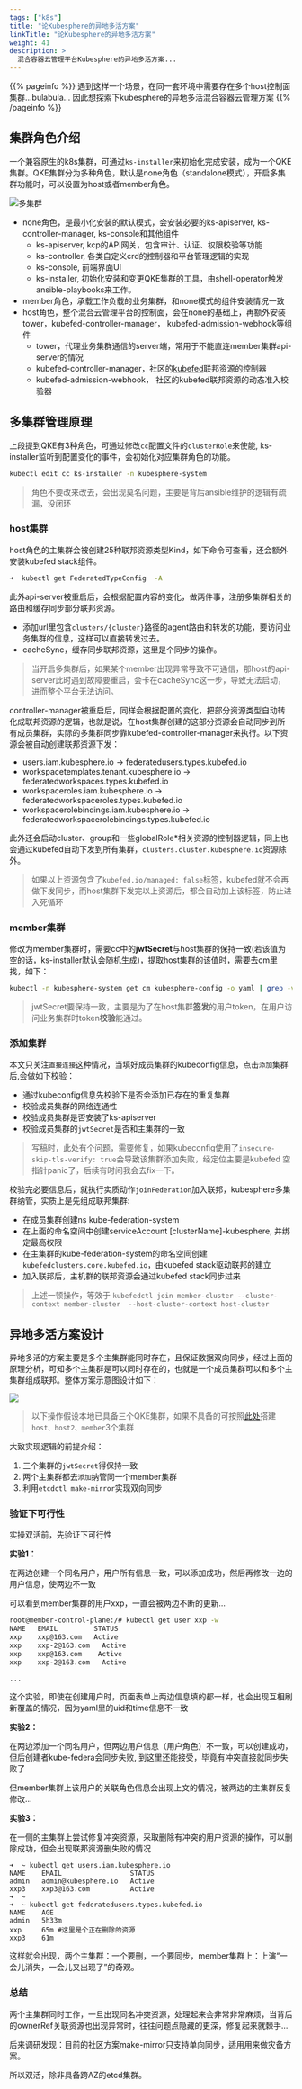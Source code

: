```yaml
---
tags: ["k8s"]
title: "论Kubesphere的异地多活方案"
linkTitle: "论Kubesphere的异地多活方案"
weight: 41
description: >
  混合容器云管理平台Kubesphere的异地多活方案... 
---
```


{{% pageinfo %}}
遇到这样一个场景，在同一套环境中需要存在多个host控制面集群...bulabula... 因此想探索下kubesphere的异地多活混合容器云管理方案
{{% /pageinfo %}}

## 集群角色介绍

一个兼容原生的k8s集群，可通过`ks-installer`来初始化完成安装，成为一个QKE集群。QKE集群分为多种角色，默认是none角色（standalone模式），开启多集群功能时，可以设置为host或者member角色。

![多集群](/images/kcp-多集群.png)

- none角色，是最小化安装的默认模式，会安装必要的ks-apiserver, ks-controller-manager, ks-console和其他组件
  - ks-apiserver, kcp的API网关，包含审计、认证、权限校验等功能
  - ks-controller, 各类自定义crd的控制器和平台管理逻辑的实现
  - ks-console, 前端界面UI
  - ks-installer, 初始化安装和变更QKE集群的工具，由shell-operator触发ansible-playbooks来工作。
- member角色，承载工作负载的业务集群，和none模式的组件安装情况一致
- host角色，整个混合云管理平台的控制面，会在none的基础上，再额外安装tower，kubefed-controller-manager， kubefed-admission-webhook等组件
  - tower，代理业务集群通信的server端，常用于不能直连member集群api-server的情况
  - kubefed-controller-manager，社区的[kubefed](https://github.com/kubernetes-sigs/kubefed)联邦资源的控制器
  - kubefed-admission-webhook， 社区的kubefed联邦资源的动态准入校验器

## 多集群管理原理

上段提到QKE有3种角色，可通过修改`cc`配置文件的`clusterRole`来使能, ks-installer监听到配置变化的事件，会初始化对应集群角色的功能。
```bash
kubectl edit cc ks-installer -n kubesphere-system
```
> 角色不要改来改去，会出现莫名问题，主要是背后ansible维护的逻辑有疏漏，没闭环

### host集群

host角色的主集群会被创建25种联邦资源类型Kind，如下命令可查看，还会额外安装kubefed stack组件。
``` bash
➜  kubectl get FederatedTypeConfig  -A
```

此外api-server被重启后，会根据配置内容的变化，做两件事，注册多集群相关的路由和缓存同步部分联邦资源。
 - 添加url里包含`clusters/{cluster}`路径的agent路由和转发的功能，要访问业务集群的信息，这样可以直接转发过去。
 - cacheSync，缓存同步联邦资源，这里是个同步的操作。
> 当开启多集群后，如果某个member出现异常导致不可通信，那host的api-server此时遇到故障要重启，会卡在cacheSync这一步，导致无法启动，进而整个平台无法访问。

controller-manager被重启后，同样会根据配置的变化，把部分资源类型自动转化成联邦资源的逻辑，也就是说，在host集群创建的这部分资源会自动同步到所有成员集群，实际的多集群同步靠kubefed-controller-manager来执行。以下资源会被自动创建联邦资源下发：
  - users.iam.kubesphere.io -> federatedusers.types.kubefed.io
  - workspacetemplates.tenant.kubesphere.io -> federatedworkspaces.types.kubefed.io
  - workspaceroles.iam.kubesphere.io -> federatedworkspaceroles.types.kubefed.io
  - workspacerolebindings.iam.kubesphere.io -> federatedworkspacerolebindings.types.kubefed.io

此外还会启动cluster、group和一些globalRole*相关资源的控制器逻辑，同上也会通过kubefed自动下发到所有集群，`clusters.cluster.kubesphere.io`资源除外。

> 如果以上资源包含了`kubefed.io/managed: false`标签，kubefed就不会再做下发同步，而host集群下发完以上资源后，都会自动加上该标签，防止进入死循环

### member集群

修改为member集群时，需要cc中的**jwtSecret**与host集群的保持一致(若该值为空的话，ks-installer默认会随机生成)，提取host集群的该值时，需要去cm里找，如下：
```bash
kubectl -n kubesphere-system get cm kubesphere-config -o yaml | grep -v "apiVersion" | grep jwtSecret
```
> jwtSecret要保持一致，主要是为了在host集群**签发**的用户token，在用户访问业务集群时token**校验**能通过。

### 添加集群

本文只关注`直接连接`这种情况，当填好成员集群的kubeconfig信息，点击`添加`集群后,会做如下校验：
- 通过kubeconfig信息先校验下是否会添加已存在的重复集群
- 校验成员集群的网络连通性
- 校验成员集群是否安装了ks-apiserver
- 校验成员集群的`jwtSecret`是否和主集群的一致

> 写稿时，此处有个问题，需要修复，如果kubeconfig使用了`insecure-skip-tls-verify: true`会导致该集群添加失败，经定位主要是kubefed 空指针panic了，后续有时间我会去fix一下。

校验完必要信息后，就执行实质动作`joinFederation`加入联邦，kubesphere多集群纳管，实质上是先组成联邦集群:
- 在成员集群创建ns kube-federation-system
- 在上面的命名空间中创建serviceAccount [clusterName]-kubesphere, 并绑定最高权限
- 在主集群的kube-federation-system的命名空间创建`kubefedclusters.core.kubefed.io`，由kubefed stack驱动联邦的建立
- 加入联邦后，主机群的联邦资源会通过kubefed stack同步过来
> 上述一顿操作，等效于 `kubefedctl join member-cluster --cluster-context member-cluster  --host-cluster-context host-cluster`


## 异地多活方案设计

异地多活的方案主要是多个主集群能同时存在，且保证数据双向同步，经过上面的原理分析，可知多个主集群是可以同时存在的，也就是一个成员集群可以和多个主集群组成联邦。整体方案示意图设计如下：

![](/images/kcp-multi-hostclusters.png)

> 以下操作假设本地已具备三个QKE集群，如果不具备的可按照[此处](/docs/4-cloud/kubesphere/kind-multicluster-dev/)搭建`host、host2、member`3个集群

大致实现逻辑的前提介绍：

1. 三个集群的`jwtSecret`得保持一致
2. 两个主集群都去`添加`纳管同一个member集群
3. 利用`etcdctl make-mirror`实现双向同步

### 验证下可行性

实操双活前，先验证下可行性

**实验1：**

在两边创建一个同名用户，用户所有信息一致，可以添加成功，然后再修改一边的用户信息，使两边不一致

可以看到member集群的用户xxp，一直会被两边不断的更新...
```bash
root@member-control-plane:/# kubectl get user xxp -w
NAME   EMAIL         STATUS
xxp    xxp@163.com   Active
xxp    xxp-2@163.com   Active
xxp    xxp@163.com    Active
xxp    xxp-2@163.com   Active

...

```
这个实验，即使在创建用户时，页面表单上两边信息填的都一样，也会出现互相刷新覆盖的情况，因为yaml里的uid和time信息不一致

**实验2：**

在两边添加一个同名用户，但两边用户信息（用户角色）不一致，可以创建成功，但后创建者kube-federa会同步失败, 到这里还能接受，毕竟有冲突直接就同步失败了

但member集群上该用户的关联角色信息会出现上文的情况，被两边的主集群反复修改...


**实验3：**

在一侧的主集群上尝试修复冲突资源，采取删除有冲突的用户资源的操作，可以删除成功，但会出现联邦资源删失败的情况
```
➜  ~ kubectl get users.iam.kubesphere.io
NAME    EMAIL                 STATUS
admin   admin@kubesphere.io   Active
xxp3    xxp3@163.com          Active
➜  ~
➜  ~ kubectl get federatedusers.types.kubefed.io
NAME    AGE
admin   5h33m
xxp     65m #这里是个正在删除的资源
xxp3    61m
```

这样就会出现，两个主集群：一个要删，一个要同步，member集群上：上演“一会儿消失，一会儿又出现了”的奇观。

### 总结

两个主集群同时工作，一旦出现同名冲突资源，处理起来会非常非常麻烦，当背后的ownerRef关联资源也出现异常时，往往问题点隐藏的更深，修复起来就棘手...

后来调研发现：目前的社区方案make-mirror只支持单向同步，适用用来做灾备方案。

所以双活，除非具备跨AZ的etcd集群。